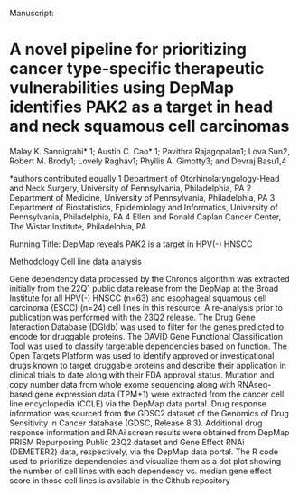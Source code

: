 Manuscript: 

# A novel pipeline for prioritizing cancer type-specific therapeutic vulnerabilities using DepMap identifies PAK2 as a target in head and neck squamous cell carcinomas

Malay K. Sannigrahi* 1; Austin C. Cao* 1; Pavithra Rajagopalan1; Lova Sun2, Robert M. Brody1; Lovely Raghav1; Phyllis A. Gimotty3; and Devraj Basu1,4

*authors contributed equally
1 Department of Otorhinolaryngology-Head and Neck Surgery, University of Pennsylvania, Philadelphia, PA
2 Department of Medicine, University of Pennsylvania, Philadelphia, PA
3 Department of Biostatistics, Epidemiology and Informatics, University of Pennsylvania, Philadelphia, PA
4 Ellen and Ronald Caplan Cancer Center, The Wistar Institute, Philadelphia, PA

Running Title: DepMap reveals PAK2 is a target in HPV(-) HNSCC

Methodology Cell line data analysis

Gene dependency data processed by the Chronos algorithm was extracted initially from the 22Q1 public data release from the DepMap at the Broad Institute for all HPV(-) HNSCC (n=63) and esophageal squamous cell carcinoma (ESCC) (n=24) cell lines in this resource. A re-analysis prior to publication was performed with the 23Q2 release. The Drug Gene Interaction Database (DGIdb) was used to filter for the genes predicted to encode for druggable proteins. The DAVID Gene Functional Classification Tool was used to classify targetable dependencies based on function. The Open Targets Platform was used to identify approved or investigational drugs known to target druggable proteins and describe their application in clinical trials to date along with their FDA approval status. Mutation and copy number data from whole exome sequencing along with RNAseq-based gene expression data (TPM+1) were extracted from the cancer cell line encyclopedia (CCLE) via the DepMap data portal. Drug response information was sourced from the GDSC2 dataset of the Genomics of Drug Sensitivity in Cancer database (GDSC, Release 8.3). Additional drug response information and RNAi screen results were obtained from DepMap PRISM Repurposing Public 23Q2 dataset and Gene Effect RNAi (DEMETER2) data, respectively, via the DepMap data portal. The R code used to prioritize dependencies and visualize them as a dot plot showing the number of cell lines with each dependency vs. median gene effect score in those cell lines is available in the Github repository 
